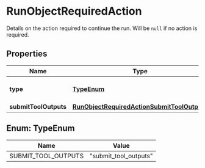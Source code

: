 

# RunObjectRequiredAction

Details on the action required to continue the run. Will be `null` if no action is required.

## Properties

| Name | Type | Description | Notes |
|------------ | ------------- | ------------- | -------------|
|**type** | [**TypeEnum**](#TypeEnum) | For now, this is always &#x60;submit_tool_outputs&#x60;. |  |
|**submitToolOutputs** | [**RunObjectRequiredActionSubmitToolOutputs**](RunObjectRequiredActionSubmitToolOutputs.md) |  |  |



## Enum: TypeEnum

| Name | Value |
|---- | -----|
| SUBMIT_TOOL_OUTPUTS | &quot;submit_tool_outputs&quot; |



